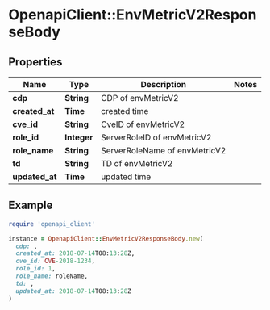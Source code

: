 # OpenapiClient::EnvMetricV2ResponseBody

## Properties

| Name | Type | Description | Notes |
| ---- | ---- | ----------- | ----- |
| **cdp** | **String** | CDP of envMetricV2 |  |
| **created_at** | **Time** | created time |  |
| **cve_id** | **String** | CveID of envMetricV2 |  |
| **role_id** | **Integer** | ServerRoleID of envMetricV2 |  |
| **role_name** | **String** | ServerRoleName of envMetricV2 |  |
| **td** | **String** | TD of envMetricV2 |  |
| **updated_at** | **Time** | updated time |  |

## Example

```ruby
require 'openapi_client'

instance = OpenapiClient::EnvMetricV2ResponseBody.new(
  cdp: ,
  created_at: 2018-07-14T08:13:28Z,
  cve_id: CVE-2018-1234,
  role_id: 1,
  role_name: roleName,
  td: ,
  updated_at: 2018-07-14T08:13:28Z
)
```

